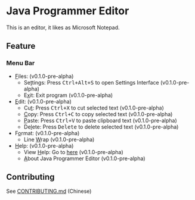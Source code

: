 # Java Programmer Editor
This is an editor, it likes as Microsoft Notepad.

## Feature
### Menu Bar
- <u>F</u>iles: (v0.1.0-pre-alpha)
  - Se<u>t</u>tings: Press <kbd>Ctrl+Alt+S</kbd> to open Settings Interface (v0.1.0-pre-alpha)
  - E<u>x</u>it: Exit program (v0.1.0-pre-alpha)
- <u>E</u>dit: (v0.1.0-pre-alpha)
  - Cu<u>t</u>: Press <kbd>Ctrl+X</kbd> to cut selected text (v0.1.0-pre-alpha)
  - <u>C</u>opy: Press <kbd>Ctrl+C</kbd> to copy selected text (v0.1.0-pre-alpha)
  - <u>P</u>aste: Press <kbd>Ctrl+V</kbd> to paste clipboard text (v0.1.0-pre-alpha)
  - De<u>l</u>ete: Press <kbd>Delete</kbd> to delete selected text (v0.1.0-pre-alpha)
- F<u>o</u>rmat: (v0.1.0-pre-alpha)
  - Line <u>W</u>rap (v0.1.0-pre-alpha)
- <u>H</u>elp: (v0.1.0-pre-alpha)
  - View <u>H</u>elp: Go to [here](https://scope-tech.github.io/jpe/help.html) (v0.1.0-pre-alpha)
  - <u>A</u>bout Java Programmer Editor (v0.1.0-pre-alpha)

## Contributing
See [CONTRIBUTING.md](CONTRIBUTING.md) (Chinese)
